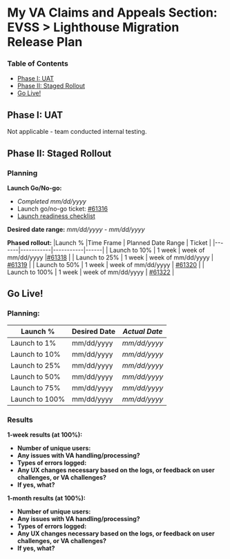 # My VA Claims and Appeals Section: EVSS > Lighthouse Migration Release Plan

### Table of Contents
- [Phase I: UAT](#Phase-i-uat)
- [Phase II: Staged Rollout](#Phase-ii-staged-rollout)
- [Go Live!](#Go-Live)

## Phase I: UAT
Not applicable - team conducted internal testing.

## Phase II: Staged Rollout

### Planning
**Launch Go/No-go:** 
- _Completed mm/dd/yyyy_
- Launch go/no-go ticket: [#61316](https://github.com/department-of-veterans-affairs/va.gov-team/issues/61316)
- [Launch readiness checklist](https://github.com/department-of-veterans-affairs/va.gov-team/blob/master/products/identity-personalization/my-va/claim-status-lighthouse-migration/launch-materials/claim-status-lighthouse-migration-launch-readiness-checklist.md)

**Desired date range:** _mm/dd/yyyy - mm/dd/yyyy_

**Phased rollout:** 
|Launch % |Time Frame | Planned Date Range | Ticket | 
|-------|-----------|-----------|------|
| Launch to 10% | 1 week | week of mm/dd/yyyy |[#61318](https://github.com/department-of-veterans-affairs/va.gov-team/issues/61318) |
| Launch to 25% | 1 week | week of mm/dd/yyyy | [#61319](https://github.com/department-of-veterans-affairs/va.gov-team/issues/61319)  |
| Launch to 50% | 1 week | week of mm/dd/yyyy | [#61320](https://github.com/department-of-veterans-affairs/va.gov-team/issues/61320) |
| Launch to 100% | 1 week | week of mm/dd/yyyy | [#61322](https://github.com/department-of-veterans-affairs/va.gov-team/issues/61322)  |


## Go Live!

### Planning:
|Launch % |Desired Date | _Actual Date_ | 
|-------|-----------|-----------|
| Launch to 1% | mm/dd/yyyy | _mm/dd/yyyy_ |
| Launch to 10% | mm/dd/yyyy | _mm/dd/yyyy_ |
| Launch to 25% | mm/dd/yyyy | _mm/dd/yyyy_ |
| Launch to 50% | mm/dd/yyyy | _mm/dd/yyyy_ |
| Launch to 75% | mm/dd/yyyy | _mm/dd/yyyy_ |
| Launch to 100% | mm/dd/yyyy | _mm/dd/yyyy_ |


 
### Results

**1-week results (at 100%):**
- **Number of unique users:**
- **Any issues with VA handling/processing?**
- **Types of errors logged:**
- **Any UX changes necessary based on the logs, or feedback on user challenges, or VA challenges?** 
- **If yes, what?** 

**1-month results (at 100%):**
- **Number of unique users:**
- **Any issues with VA handling/processing?**
- **Types of errors logged:**
- **Any UX changes necessary based on the logs, or feedback on user challenges, or VA challenges?**
- **If yes, what?** 

